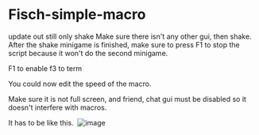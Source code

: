 # Fisch-simple-macro

update out still only shake Make sure there isn't any other gui, then shake. After the shake minigame is finished, make sure to press F1 to stop the script because it won't do the second minigame.

F1 to enable f3 to term

You could now edit the speed of the macro.

Make sure it is not full screen, and friend, chat gui must be disabled so it doesn't interfere with macros.

It has to be like this.  ![image](https://github.com/user-attachments/assets/410f5e95-b904-4a10-84f3-6efbd8d69a8d)
